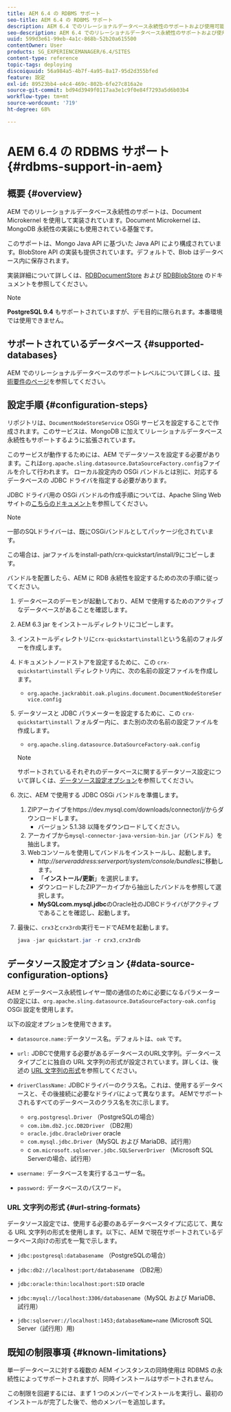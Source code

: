 ```yaml
---
title: AEM 6.4 の RDBMS サポート
seo-title: AEM 6.4 の RDBMS サポート
description: AEM 6.4 でのリレーショナルデータベース永続性のサポートおよび使用可能な設定オプションについて説明します。
seo-description: AEM 6.4 でのリレーショナルデータベース永続性のサポートおよび使用可能な設定オプションについて説明します。
uuid: 599d3e61-99eb-4a1c-868b-52b20a615500
contentOwner: User
products: SG_EXPERIENCEMANAGER/6.4/SITES
content-type: reference
topic-tags: deploying
discoiquuid: 56a984a5-4b7f-4a95-8a17-95d2d355bfed
feature: 設定
exl-id: 89523bb4-e4c4-469c-802b-6fe27c816a2e
source-git-commit: bd94d3949f0117aa3e1c9f0e84f7293a5d6b03b4
workflow-type: tm+mt
source-wordcount: '719'
ht-degree: 68%

---
```


# AEM 6.4 の RDBMS サポート{#rdbms-support-in-aem}

## 概要 {#overview}

AEM でのリレーショナルデータベース永続性のサポートは、Document Microkernel を使用して実装されています。Document Microkernel は、MongoDB 永続性の実装にも使用されている基盤です。

このサポートは、Mongo Java API に基づいた Java API により構成されています。BlobStore API の実装も提供されています。デフォルトで、Blob はデータベース内に保存されます。

実装詳細について詳しくは、[RDBDocumentStore](https://jackrabbit.apache.org/oak/docs/apidocs/org/apache/jackrabbit/oak/plugins/document/rdb/RDBDocumentStore.html) および [RDBBlobStore](https://jackrabbit.apache.org/oak/docs/apidocs/org/apache/jackrabbit/oak/plugins/document/rdb/RDBBlobStore.html) のドキュメントを参照してください。

>[!NOTE]
>
>**PostgreSQL 9.4** もサポートされていますが、デモ目的に限られます。本番環境では使用できません。

## サポートされているデータベース {#supported-databases}

AEM でのリレーショナルデータベースのサポートレベルについて詳しくは、[技術要件のページ](/help/sites-deploying/technical-requirements.md)を参照してください。

## 設定手順 {#configuration-steps}

リポジトリは、`DocumentNodeStoreService` OSGi サービスを設定することで作成されます。このサービスは、MongoDB に加えてリレーショナルデータベース永続性もサポートするように拡張されています。

このサービスが動作するためには、AEM でデータソースを設定する必要があります。これは`org.apache.sling.datasource.DataSourceFactory.config`ファイルを介して行われます。 ローカル設定内の OSGi バンドルとは別に、対応するデータベースの JDBC ドライバを指定する必要があります。

JDBC ドライバ用の OSGi バンドルの作成手順については、Apache Sling Web サイトの[こちらのドキュメント](https://wiki.eclipse.org/Create_and_Export_MySQL_JDBC_driver_bundle)を参照してください。

>[!NOTE]
>
>一部のSQLドライバーは、既にOSGiバンドルとしてパッケージ化されています。
>
>この場合は、jarファイルをinstall-path/crx-quickstart/install/9にコピーします。

バンドルを配置したら、AEM に RDB 永続性を設定するための次の手順に従ってください。

1. データベースのデーモンが起動しており、AEM で使用するためのアクティブなデータベースがあることを確認します。
1. AEM 6.3 jar をインストールディレクトリにコピーします。
1. インストールディレクトリに`crx-quickstart\install`という名前のフォルダーを作成します。
1. ドキュメントノードストアを設定するために、この `crx-quickstart\install` ディレクトリ内に、次の名前の設定ファイルを作成します。

   * `org.apache.jackrabbit.oak.plugins.document.DocumentNodeStoreService.config`

1. データソースと JDBC パラメーターを設定するために、この `crx-quickstart\install` フォルダー内に、また別の次の名前の設定ファイルを作成します。

   * `org.apache.sling.datasource.DataSourceFactory-oak.config`
   >[!NOTE]
   >
   >サポートされているそれぞれのデータベースに関するデータソース設定について詳しくは、[データソース設定オプション](/help/sites-deploying/rdbms-support-in-aem.md#data-source-configuration-options)を参照してください。

1. 次に、AEM で使用する JDBC OSGi バンドルを準備します。

   1. ZIPアーカイブをhttps://dev.mysql.com/downloads/connector/j/からダウンロードします。
      * バージョン 5.1.38 以降をダウンロードしてください。
   1. アーカイブから`mysql-connector-java-version-bin.jar`（バンドル）を抽出します。
   1. Webコンソールを使用してバンドルをインストールし、起動します。
      * *http://serveraddress:serverport/system/console/bundles*&#x200B;に移動します。
      * 「**インストール/更新**」を選択します。
      * ダウンロードしたZIPアーカイブから抽出したバンドルを参照して選択します。
      * **MySQLcom.mysql.jdbc**&#x200B;のOracle社のJDBCドライバがアクティブであることを確認し、起動します。

1. 最後に、`crx3`と`crx3rdb`実行モードでAEMを起動します。

   ```java
   java -jar quickstart.jar -r crx3,crx3rdb
   ```

## データソース設定オプション {#data-source-configuration-options}

AEM とデータベース永続性レイヤー間の通信のために必要になるパラメーターの設定には、`org.apache.sling.datasource.DataSourceFactory-oak.config` OSGi 設定を使用します。

以下の設定オプションを使用できます。

* `datasource.name:`データソース名。デフォルトは、`oak` です。

* `url:` JDBCで使用する必要があるデータベースのURL文字列。データベースタイプごとに独自の URL 文字列の形式が設定されています。詳しくは、後述の [URL 文字列の形式](/help/sites-deploying/rdbms-support-in-aem.md#url-string-formats)を参照してください。

* `driverClassName:` JDBCドライバーのクラス名。これは、使用するデータベースと、その後接続に必要なドライバによって異なります。 AEMでサポートされるすべてのデータベースのクラス名を次に示します。

   * `org.postgresql.Driver` （PostgreSQLの場合）
   * `com.ibm.db2.jcc.DB2Driver` （DB2用）
   * `oracle.jdbc.OracleDriver` oracle
   * `com.mysql.jdbc.Driver`（MySQL および MariaDB、試行用）
   * c `om.microsoft.sqlserver.jdbc.SQLServerDriver` （Microsoft SQL Serverの場合、試行用）

* `username:` データベースを実行するユーザー名。

* `password:` データベースのパスワード。

### URL 文字列の形式 {#url-string-formats}

データソース設定では、使用する必要のあるデータベースタイプに応じて、異なる URL 文字列の形式を使用します。以下に、AEM で現在サポートされているデータベース向けの形式を一覧で示します。

* `jdbc:postgresql:databasename` （PostgreSQLの場合）

* `jdbc:db2://localhost:port/databasename` （DB2用）
* `jdbc:oracle:thin:localhost:port:SID` oracle
* `jdbc:mysql://localhost:3306/databasename`（MySQL および MariaDB、試行用）

* `jdbc:sqlserver://localhost:1453;databaseName=name` (Microsoft SQL Server（試行用）用)

## 既知の制限事項 {#known-limitations}

単一データベースに対する複数の AEM インスタンスの同時使用は RDBMS の永続性によってサポートされますが、同時インストールはサポートされません。

この制限を回避するには、まず 1 つのメンバーでインストールを実行し、最初のインストールが完了した後で、他のメンバーを追加します。
